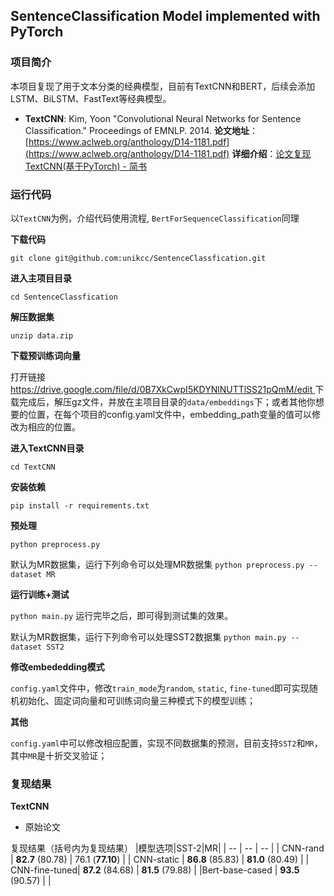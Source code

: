 ## SentenceClassification Model implemented with PyTorch

### 项目简介
本项目复现了用于文本分类的经典模型，目前有TextCNN和BERT，后续会添加LSTM、BiLSTM、FastText等经典模型。
+ **TextCNN**: Kim, Yoon "Convolutional Neural Networks for Sentence Classification." Proceedings of EMNLP. 2014.
**论文地址**：[https://www.aclweb.org/anthology/D14-1181.pdf](https://www.aclweb.org/anthology/D14-1181.pdf)
**详细介绍**：[论文复现TextCNN(基于PyTorch) - 简书](https://www.jianshu.com/p/ed0a82780c20)


### 运行代码
以`TextCNN`为例，介绍代码使用流程, `BertForSequenceClassification`同理

**下载代码**

`git clone git@github.com:unikcc/SentenceClassfication.git`

**进入主项目目录**

`cd SentenceClassfication`

**解压数据集**

`unzip data.zip`

**下载预训练词向量**

打开链接[https://drive.google.com/file/d/0B7XkCwpI5KDYNlNUTTlSS21pQmM/edit
](https://drive.google.com/file/d/0B7XkCwpI5KDYNlNUTTlSS21pQmM/edit)下载完成后，解压gz文件，并放在主项目目录的`data/embeddings`下；或者其他你想要的位置，在每个项目的config.yaml文件中，embedding_path变量的值可以修改为相应的位置。


**进入TextCNN目录**

`cd TextCNN`
    
**安装依赖**

`pip install -r requirements.txt`

**预处理**

`python preprocess.py`

默认为MR数据集，运行下列命令可以处理MR数据集
`python preprocess.py --dataset MR`

**运行训练+测试**

`python main.py`
运行完毕之后，即可得到测试集的效果。

默认为MR数据集，运行下列命令可以处理SST2数据集
`python main.py --dataset SST2`

**修改embededding模式**

`config.yaml`文件中，修改`train_mode`为`random`, `static`, `fine-tuned`即可实现随机初始化、固定词向量和可训练词向量三种模式下的模型训练；

**其他**

`config.yaml`中可以修改相应配置，实现不同数据集的预测，目前支持`SST2`和`MR`，其中`MR`是十折交叉验证；

### 复现结果
**TextCNN**
+ 原始论文

复现结果（括号内为复现结果）
|模型选项|SST-2|MR|
| -- | -- | -- |
| CNN-rand | **82.7**  (80.78) | 76.1  (**77.10**) |
| CNN-static | **86.8**  (85.83) | **81.0**  (80.49) |
| CNN-fine-tuned| **87.2**  (84.68) | **81.5**  (79.88) |
|Bert-base-cased | **93.5** (90.57) | |
